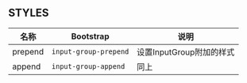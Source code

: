 ## STYLES

| 名称 | Bootstrap | 说明 |
| --- | --- | --- |
| prepend | `input-group-prepend` | 设置InputGroup附加的样式 |
| append | `input-group-append` | 同上 |